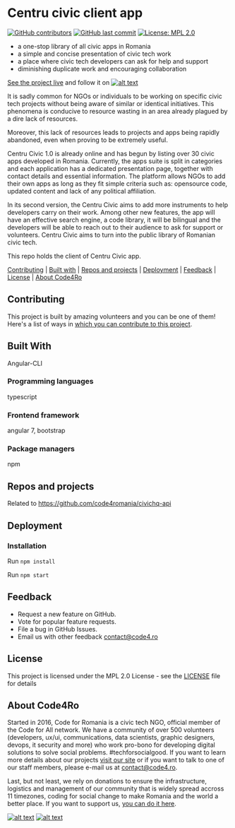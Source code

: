 # Centru civic client app

[![GitHub contributors](https://img.shields.io/github/contributors/code4romania/civichq-client.svg?style=for-the-badge)](https://github.com/code4romania/civichq-client/graphs/contributors) [![GitHub last commit](https://img.shields.io/github/last-commit/code4romania/civichq-client.svg?style=for-the-badge)](https://github.com/code4romania/civichq-client/commits/master) [![License: MPL 2.0](https://img.shields.io/badge/license-MPL%202.0-brightgreen.svg?style=for-the-badge)](https://opensource.org/licenses/MPL-2.0)

* a one-stop library of all civic apps in Romania
* a simple and concise presentation of civic tech work
* a place where civic tech developers can ask for help and support
* diminishing duplicate work and encouraging collaboration

[See the project live](http://www.centrucivic.ro/#/home) and follow it on [![alt text][2.2]][3]

It is sadly common for NGOs or individuals to be working on specific civic tech projects without being aware of similar or identical initiatives. This phenomena is conducive to resource wasting in an area already plagued by a dire lack of resources.

Moreover, this lack of resources leads to projects and apps being rapidly abandoned, even when proving to be extremely useful. 

Centru Civic 1.0 is already online and has begun by listing over 30 civic apps developed in Romania. Currently, the apps suite is split in categories and each application has a dedicated presentation page, together with contact details and essential information. The platform allows NGOs to add their own apps as long as they fit simple criteria such as: opensource code, updated content and lack of any political affiliation.

In its second version, the Centru Civic aims to add more instruments to help developers carry on their work. Among other new features, the app will have an effective search engine, a code library, it will be bilingual and the developers will be able to reach out to their audience to ask for support or volunteers. Centru Civic aims to turn into the public library of Romanian civic tech.

This repo holds the client of Centru Civic app.

[Contributing](#contributing) | [Built with](#built-with) | [Repos and projects](#repos-and-projects) | [Deployment](#deployment) | [Feedback](#feedback) | [License](#license) | [About Code4Ro](#about-code4ro)

## Contributing

This project is built by amazing volunteers and you can be one of them! Here's a list of ways in [which you can contribute to this project](.github/CONTRIBUTING.md).

## Built With
Angular-CLI

### Programming languages

typescript

### Frontend framework

angular 7, bootstrap

### Package managers

npm

## Repos and projects

Related to https://github.com/code4romania/civichq-api

## Deployment

### Installation


Run `npm install`

Run `npm start`

## Feedback

* Request a new feature on GitHub.
* Vote for popular feature requests.
* File a bug in GitHub Issues.
* Email us with other feedback contact@code4.ro

## License

This project is licensed under the MPL 2.0 License - see the [LICENSE](LICENSE) file for details

## About Code4Ro

Started in 2016, Code for Romania is a civic tech NGO, official member of the Code for All network. We have a community of over 500 volunteers (developers, ux/ui, communications, data scientists, graphic designers, devops, it security and more) who work pro-bono for developing digital solutions to solve social problems. #techforsocialgood. If you want to learn more details about our projects [visit our site](https://www.code4.ro/en/) or if you want to talk to one of our staff members, please e-mail us at contact@code4.ro.

Last, but not least, we rely on donations to ensure the infrastructure, logistics and management of our community that is widely spread accross 11 timezones, coding for social change to make Romania and the world a better place. If you want to support us, [you can do it here](https://code4.ro/en/donate/).

<!-- Please don't remove this: Grab your social icons from https://github.com/carlsednaoui/gitsocial -->

<!-- display the social media buttons in your README -->

[![alt text][1.1]][1]
[![alt text][2.1]][2]

<!-- links to social media icons -->
<!-- no need to change these -->

<!-- icons with padding -->

[1.1]: http://i.imgur.com/tXSoThF.png (twitter icon with padding)
[2.1]: http://i.imgur.com/P3YfQoD.png (facebook icon with padding)

<!-- and without -->

[1.2]: http://i.imgur.com/wWzX9uB.png (twitter icon without padding)
[2.2]: http://i.imgur.com/fep1WsG.png (facebook icon without padding)

[1]: https://twitter.com/Code4Romania
[2]: https://www.facebook.com/code4romania/
[3]: https://www.facebook.com/centrucivic/

<!-- Please don't remove this: Grab your social icons from https://github.com/carlsednaoui/gitsocial -->
